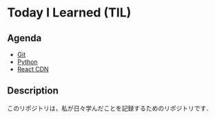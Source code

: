 # Today I Learned (TIL)


## Agenda
- [Git](/github/)
- [Python](/python/workspace)
- [React CDN](/react-cdn/)

## Description
このリポジトリは，私が日々学んだことを記録するためのリポジトリです．
